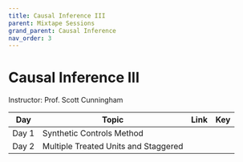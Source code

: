 ```yaml
---
title: Causal Inference III
parent: Mixtape Sessions
grand_parent: Causal Inference
nav_order: 3
---
```


# Causal Inference III

Instructor: Prof. Scott Cunningham

| Day   | Topic                                | Link | Key |
| ----- | ------------------------------------ | ---- | --- |
| Day 1 | Synthetic Controls Method            |      |     |
| Day 2 | Multiple Treated Units and Staggered |      |     |

  